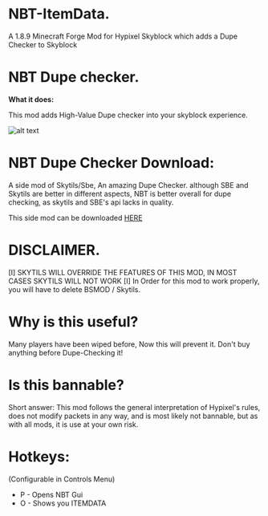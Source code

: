# NBT-ItemData.
A 1.8.9 Minecraft Forge Mod for Hypixel Skyblock which adds a Dupe Checker to Skyblock

# NBT Dupe checker.
**What it does:**

This mod adds High-Value Dupe checker into your skyblock experience.

![alt text](https://user-images.githubusercontent.com/87954549/161400582-dc79f4cc-b46c-46f6-9e94-21bae374eb03.png)

# NBT Dupe Checker Download:
A side mod of Skytils/Sbe, An amazing Dupe Checker. although SBE and Skytils are better in different aspects, NBT is better overall for dupe checking, as skytils and SBE's api lacks in quality.

This side mod can be downloaded [HERE](https://cdn.discordapp.com/attachments/967957789257392228/968692796317909002/NBT-v1.3.2-pre3.jar)

# DISCLAIMER.
[I] SKYTILS WILL OVERRIDE THE FEATURES OF THIS MOD, IN MOST CASES SKYTILS WILL NOT WORK [I] In Order for this mod to work properly, you will have to delete BSMOD / Skytils.

# Why is this useful?
Many players have been wiped before, Now this will prevent it. Don't buy anything before Dupe-Checking it!

# Is this bannable?
Short answer: This mod follows the general interpretation of Hypixel's rules, does not modify packets in any way, and is most likely not bannable, but as with all mods, it is use at your own risk.

# Hotkeys:
(Configurable in Controls Menu)

 - P - Opens NBT Gui 
 - O - Shows you ITEMDATA
